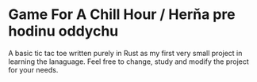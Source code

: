 # Game For A Chill Hour / Herňa pre hodinu oddychu
A basic tic tac toe written purely in Rust as my first very small project in learning the lanaguage. Feel free to change, study and modify the project for your needs.
